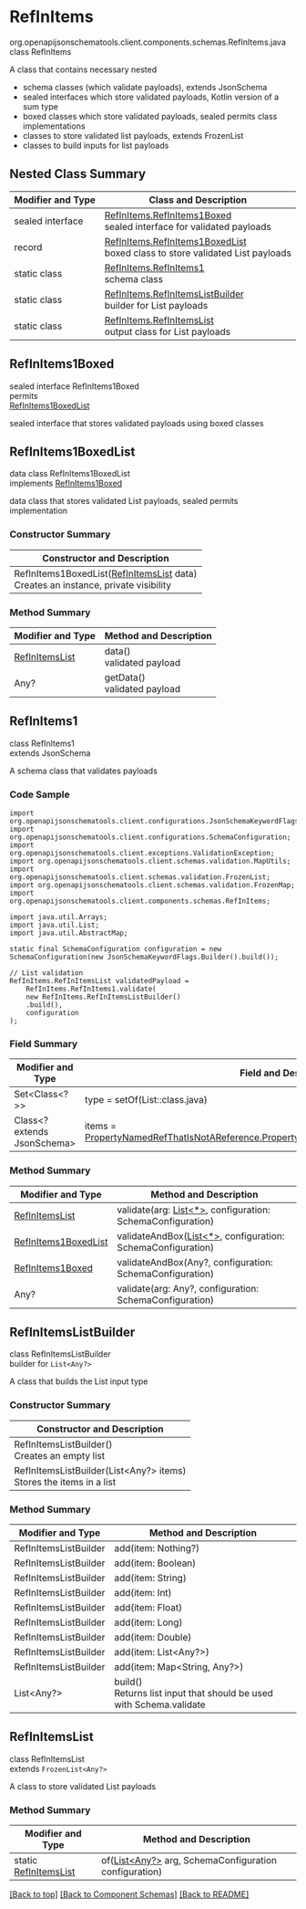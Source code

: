 # RefInItems
org.openapijsonschematools.client.components.schemas.RefInItems.java
class RefInItems<br>

A class that contains necessary nested
- schema classes (which validate payloads), extends JsonSchema
- sealed interfaces which store validated payloads, Kotlin version of a sum type
- boxed classes which store validated payloads, sealed permits class implementations
- classes to store validated list payloads, extends FrozenList
- classes to build inputs for list payloads

## Nested Class Summary
| Modifier and Type | Class and Description |
| ----------------- | ---------------------- |
| sealed interface | [RefInItems.RefInItems1Boxed](#refinitems1boxed)<br> sealed interface for validated payloads |
| record | [RefInItems.RefInItems1BoxedList](#refinitems1boxedlist)<br> boxed class to store validated List payloads |
| static class | [RefInItems.RefInItems1](#refinitems1)<br> schema class |
| static class | [RefInItems.RefInItemsListBuilder](#refinitemslistbuilder)<br> builder for List payloads |
| static class | [RefInItems.RefInItemsList](#refinitemslist)<br> output class for List payloads |

## RefInItems1Boxed
sealed interface RefInItems1Boxed<br>
permits<br>
[RefInItems1BoxedList](#refinitems1boxedlist)

sealed interface that stores validated payloads using boxed classes

## RefInItems1BoxedList
data class RefInItems1BoxedList<br>
implements [RefInItems1Boxed](#refinitems1boxed)

data class that stores validated List payloads, sealed permits implementation

### Constructor Summary
| Constructor and Description |
| --------------------------- |
| RefInItems1BoxedList([RefInItemsList](#refinitemslist) data)<br>Creates an instance, private visibility |

### Method Summary
| Modifier and Type | Method and Description |
| ----------------- | ---------------------- |
| [RefInItemsList](#refinitemslist) | data()<br>validated payload |
| Any? | getData()<br>validated payload |

## RefInItems1
class RefInItems1<br>
extends JsonSchema

A schema class that validates payloads

### Code Sample
```
import org.openapijsonschematools.client.configurations.JsonSchemaKeywordFlags;
import org.openapijsonschematools.client.configurations.SchemaConfiguration;
import org.openapijsonschematools.client.exceptions.ValidationException;
import org.openapijsonschematools.client.schemas.validation.MapUtils;
import org.openapijsonschematools.client.schemas.validation.FrozenList;
import org.openapijsonschematools.client.schemas.validation.FrozenMap;
import org.openapijsonschematools.client.components.schemas.RefInItems;

import java.util.Arrays;
import java.util.List;
import java.util.AbstractMap;

static final SchemaConfiguration configuration = new SchemaConfiguration(new JsonSchemaKeywordFlags.Builder().build());

// List validation
RefInItems.RefInItemsList validatedPayload =
    RefInItems.RefInItems1.validate(
    new RefInItems.RefInItemsListBuilder()
    .build(),
    configuration
);
```

### Field Summary
| Modifier and Type | Field and Description |
| ----------------- | ---------------------- |
| Set<Class<?>> | type = setOf(List::class.java) |
| Class<? extends JsonSchema> | items = [PropertyNamedRefThatIsNotAReference.PropertyNamedRefThatIsNotAReference1::class.java](../../components/schemas/PropertyNamedRefThatIsNotAReference.md#propertynamedrefthatisnotareference1) |

### Method Summary
| Modifier and Type | Method and Description |
| ----------------- | ---------------------- |
| [RefInItemsList](#refinitemslist) | validate(arg: [List<*>](#refinitemslistbuilder), configuration: SchemaConfiguration) |
| [RefInItems1BoxedList](#refinitems1boxedlist) | validateAndBox([List<*>](#refinitemslistbuilder), configuration: SchemaConfiguration) |
| [RefInItems1Boxed](#refinitems1boxed) | validateAndBox(Any?, configuration: SchemaConfiguration) |
| Any? | validate(arg: Any?, configuration: SchemaConfiguration) |

## RefInItemsListBuilder
class RefInItemsListBuilder<br>
builder for `List<Any?>`

A class that builds the List input type

### Constructor Summary
| Constructor and Description |
| --------------------------- |
| RefInItemsListBuilder()<br>Creates an empty list |
| RefInItemsListBuilder(List<Any?> items)<br>Stores the items in a list |

### Method Summary
| Modifier and Type | Method and Description |
| ----------------- | ---------------------- |
| RefInItemsListBuilder | add(item: Nothing?) |
| RefInItemsListBuilder | add(item: Boolean) |
| RefInItemsListBuilder | add(item: String) |
| RefInItemsListBuilder | add(item: Int) |
| RefInItemsListBuilder | add(item: Float) |
| RefInItemsListBuilder | add(item: Long) |
| RefInItemsListBuilder | add(item: Double) |
| RefInItemsListBuilder | add(item: List<Any?>) |
| RefInItemsListBuilder | add(item: Map<String, Any?>) |
| List<Any?> | build()<br>Returns list input that should be used with Schema.validate |

## RefInItemsList
class RefInItemsList<br>
extends `FrozenList<Any?>`

A class to store validated List payloads

### Method Summary
| Modifier and Type | Method and Description |
| ----------------- | ---------------------- |
| static [RefInItemsList](#refinitemslist) | of([List<Any?>](#refinitemslistbuilder) arg, SchemaConfiguration configuration) |

[[Back to top]](#top) [[Back to Component Schemas]](../../../README.md#Component-Schemas) [[Back to README]](../../../README.md)

